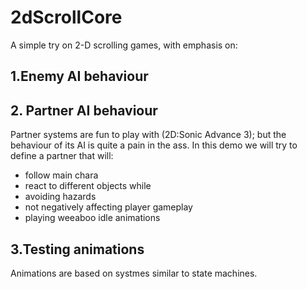 # 2dScrollCore
A simple try on 2-D scrolling games, with emphasis on:

## 1.Enemy AI behaviour

## 2. Partner AI behaviour
Partner systems are fun to play with (2D:Sonic Advance 3); but the behaviour of its AI is quite a pain in the ass. In this demo we will try to define a partner that will:
* follow main chara
* react to different objects
while
* avoiding hazards
* not negatively affecting player gameplay
* playing weeaboo idle animations

## 3.Testing animations
Animations are based on systmes similar to state machines.
